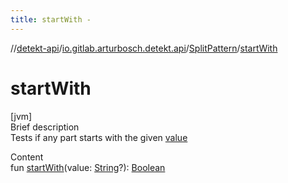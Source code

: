 ```yaml
---
title: startWith -
---
```

//[detekt-api](../../index.md)/[io.gitlab.arturbosch.detekt.api](../index.md)/[SplitPattern](index.md)/[startWith](start-with.md)



# startWith  
[jvm]  
Brief description  
Tests if any part starts with the given [value]()  
  
  
Content  
fun [startWith](start-with.md)(value: [String](https://kotlinlang.org/api/latest/jvm/stdlib/kotlin/-string/index.html)?): [Boolean](https://kotlinlang.org/api/latest/jvm/stdlib/kotlin/-boolean/index.html)  



